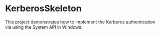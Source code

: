 # KerberosSkeleton
This project demonstrates how to implement the Kerberos authentication via using the System API in Windows. 
